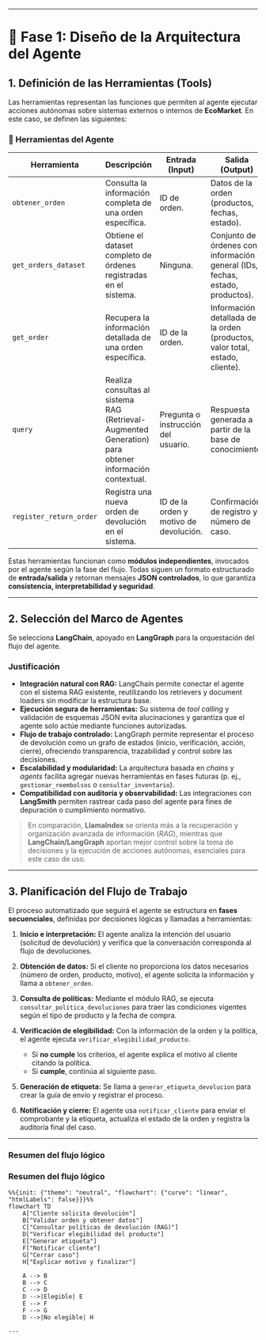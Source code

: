 
---

# 🧠 Fase 1: Diseño de la Arquitectura del Agente

## 1. Definición de las Herramientas (Tools)

Las herramientas representan las funciones que permiten al agente ejecutar acciones autónomas sobre sistemas externos o internos de **EcoMarket**. En este caso, se definen las siguientes:

### 🧰 Herramientas del Agente

| **Herramienta** | **Descripción** | **Entrada (Input)** | **Salida (Output)** | **Propósito principal** |
|------------------|-----------------|----------------------|----------------------|---------------------------|
| `obtener_orden` | Consulta la información completa de una orden específica. | ID de orden. | Datos de la orden (productos, fechas, estado). | Permite validar si la orden existe y si puede ser procesada. |
| `get_orders_dataset` | Obtiene el dataset completo de órdenes registradas en el sistema. | Ninguna. | Conjunto de órdenes con información general (IDs, fechas, estado, productos). | Facilita el acceso masivo a los datos históricos de órdenes. |
| `get_order` | Recupera la información detallada de una orden específica. | ID de la orden. | Información detallada de la orden (productos, valor total, estado, cliente). | Permite al agente consultar detalles de una orden puntual. |
| `query` | Realiza consultas al sistema RAG (Retrieval-Augmented Generation) para obtener información contextual. | Pregunta o instrucción del usuario. | Respuesta generada a partir de la base de conocimiento. | Permite recuperar información semántica y contextual desde la base de conocimiento. |
| `register_return_order` | Registra una nueva orden de devolución en el sistema. | ID de la orden y motivo de devolución. | Confirmación de registro y número de caso. | Automatiza el proceso de devoluciones, generando trazabilidad en el sistema. |


Estas herramientas funcionan como **módulos independientes**, invocados por el agente según la fase del flujo.
Todas siguen un formato estructurado de **entrada/salida** y retornan mensajes **JSON controlados**, lo que garantiza **consistencia, interpretabilidad y seguridad**.

---

## 2. Selección del Marco de Agentes

Se selecciona **LangChain**, apoyado en **LangGraph** para la orquestación del flujo del agente.

### Justificación

* **Integración natural con RAG:** LangChain permite conectar el agente con el sistema RAG existente, reutilizando los retrievers y document loaders sin modificar la estructura base.
* **Ejecución segura de herramientas:** Su sistema de *tool calling* y validación de esquemas JSON evita alucinaciones y garantiza que el agente solo actúe mediante funciones autorizadas.
* **Flujo de trabajo controlado:** LangGraph permite representar el proceso de devolución como un grafo de estados (inicio, verificación, acción, cierre), ofreciendo transparencia, trazabilidad y control sobre las decisiones.
* **Escalabilidad y modularidad:** La arquitectura basada en *chains* y *agents* facilita agregar nuevas herramientas en fases futuras (p. ej., `gestionar_reembolsos` o `consultar_inventario`).
* **Compatibilidad con auditoría y observabilidad:** Las integraciones con **LangSmith** permiten rastrear cada paso del agente para fines de depuración o cumplimiento normativo.

> En comparación, **LlamaIndex** se orienta más a la recuperación y organización avanzada de información (*RAG*), mientras que **LangChain/LangGraph** aportan mejor control sobre la toma de decisiones y la ejecución de acciones autónomas, esenciales para este caso de uso.

---

## 3. Planificación del Flujo de Trabajo

El proceso automatizado que seguirá el agente se estructura en **fases secuenciales**, definidas por decisiones lógicas y llamadas a herramientas:

1. **Inicio e interpretación:**
   El agente analiza la intención del usuario (solicitud de devolución) y verifica que la conversación corresponda al flujo de devoluciones.

2. **Obtención de datos:**
   Si el cliente no proporciona los datos necesarios (número de orden, producto, motivo), el agente solicita la información y llama a `obtener_orden`.

3. **Consulta de políticas:**
   Mediante el módulo RAG, se ejecuta `consultar_politica_devoluciones` para traer las condiciones vigentes según el tipo de producto y la fecha de compra.

4. **Verificación de elegibilidad:**
   Con la información de la orden y la política, el agente ejecuta `verificar_elegibilidad_producto`.

   * Si **no cumple** los criterios, el agente explica el motivo al cliente citando la política.
   * Si **cumple**, continúa al siguiente paso.

5. **Generación de etiqueta:**
   Se llama a `generar_etiqueta_devolucion` para crear la guía de envío y registrar el proceso.

6. **Notificación y cierre:**
   El agente usa `notificar_cliente` para enviar el comprobante y la etiqueta, actualiza el estado de la orden y registra la auditoría final del caso.

---

###  Resumen del flujo lógico
###  Resumen del flujo lógico

```
%%{init: {"theme": "neutral", "flowchart": {"curve": "linear", "htmlLabels": false}}}%%
flowchart TD
    A["Cliente solicita devolución"]
    B["Validar orden y obtener datos"]
    C["Consultar políticas de devolución (RAG)"]
    D["Verificar elegibilidad del producto"]
    E["Generar etiqueta"]
    F["Notificar cliente"]
    G["Cerrar caso"]
    H["Explicar motivo y finalizar"]

    A --> B
    B --> C
    C --> D
    D -->|Elegible| E
    E --> F
    F --> G
    D -->|No elegible| H

---

